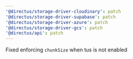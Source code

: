 ```yaml
---
'@directus/storage-driver-cloudinary': patch
'@directus/storage-driver-supabase': patch
'@directus/storage-driver-azure': patch
'@directus/storage-driver-gcs': patch
'@directus/api': patch
---
```


Fixed enforcing `chunkSize` when tus is not enabled

